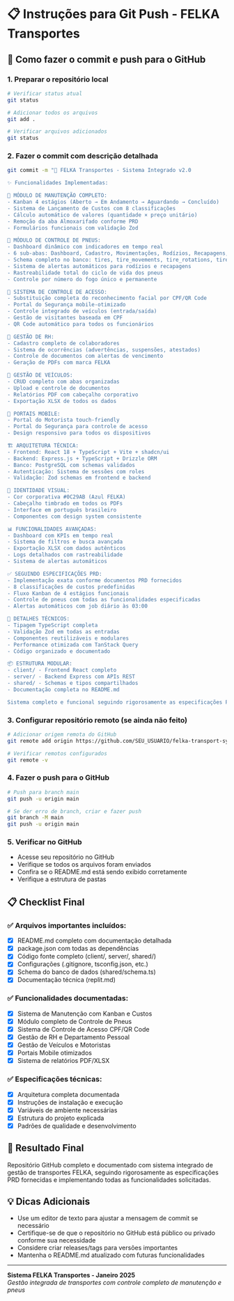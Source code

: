 # 📋 Instruções para Git Push - FELKA Transportes

## 🚀 Como fazer o commit e push para o GitHub

### 1. Preparar o repositório local
```bash
# Verificar status atual
git status

# Adicionar todos os arquivos
git add .

# Verificar arquivos adicionados
git status
```

### 2. Fazer o commit com descrição detalhada
```bash
git commit -m "🚛 FELKA Transportes - Sistema Integrado v2.0

✨ Funcionalidades Implementadas:

🔧 MÓDULO DE MANUTENÇÃO COMPLETO:
- Kanban 4 estágios (Aberto → Em Andamento → Aguardando → Concluído)
- Sistema de Lançamento de Custos com 8 classificações
- Cálculo automático de valores (quantidade × preço unitário)
- Remoção da aba Almoxarifado conforme PRD
- Formulários funcionais com validação Zod

🛞 MÓDULO DE CONTROLE DE PNEUS:
- Dashboard dinâmico com indicadores em tempo real
- 6 sub-abas: Dashboard, Cadastro, Movimentações, Rodízios, Recapagens, Alertas
- Schema completo no banco: tires, tire_movements, tire_rotations, tire_alerts
- Sistema de alertas automáticos para rodízios e recapagens
- Rastreabilidade total do ciclo de vida dos pneus
- Controle por número do fogo único e permanente

🚪 SISTEMA DE CONTROLE DE ACESSO:
- Substituição completa do reconhecimento facial por CPF/QR Code
- Portal do Segurança mobile-otimizado
- Controle integrado de veículos (entrada/saída)
- Gestão de visitantes baseada em CPF
- QR Code automático para todos os funcionários

👥 GESTÃO DE RH:
- Cadastro completo de colaboradores
- Sistema de ocorrências (advertências, suspensões, atestados)
- Controle de documentos com alertas de vencimento
- Geração de PDFs com marca FELKA

🚗 GESTÃO DE VEÍCULOS:
- CRUD completo com abas organizadas
- Upload e controle de documentos
- Relatórios PDF com cabeçalho corporativo
- Exportação XLSX de todos os dados

📱 PORTAIS MOBILE:
- Portal do Motorista touch-friendly
- Portal do Segurança para controle de acesso
- Design responsivo para todos os dispositivos

🏗️ ARQUITETURA TÉCNICA:
- Frontend: React 18 + TypeScript + Vite + shadcn/ui
- Backend: Express.js + TypeScript + Drizzle ORM
- Banco: PostgreSQL com schemas validados
- Autenticação: Sistema de sessões com roles
- Validação: Zod schemas em frontend e backend

🎨 IDENTIDADE VISUAL:
- Cor corporativa #0C29AB (Azul FELKA)
- Cabeçalho timbrado em todos os PDFs
- Interface em português brasileiro
- Componentes com design system consistente

📊 FUNCIONALIDADES AVANÇADAS:
- Dashboard com KPIs em tempo real
- Sistema de filtros e busca avançada
- Exportação XLSX com dados autênticos
- Logs detalhados com rastreabilidade
- Sistema de alertas automáticos

✅ SEGUINDO ESPECIFICAÇÕES PRD:
- Implementação exata conforme documentos PRD fornecidos
- 8 classificações de custos predefinidas
- Fluxo Kanban de 4 estágios funcionais
- Controle de pneus com todas as funcionalidades especificadas
- Alertas automáticos com job diário às 03:00

🔧 DETALHES TÉCNICOS:
- Tipagem TypeScript completa
- Validação Zod em todas as entradas
- Componentes reutilizáveis e modulares
- Performance otimizada com TanStack Query
- Código organizado e documentado

📦 ESTRUTURA MODULAR:
- client/ - Frontend React completo
- server/ - Backend Express com APIs REST
- shared/ - Schemas e tipos compartilhados
- Documentação completa no README.md

Sistema completo e funcional seguindo rigorosamente as especificações PRD fornecidas."
```

### 3. Configurar repositório remoto (se ainda não feito)
```bash
# Adicionar origem remota do GitHub
git remote add origin https://github.com/SEU_USUARIO/felka-transport-system.git

# Verificar remotos configurados
git remote -v
```

### 4. Fazer o push para o GitHub
```bash
# Push para branch main
git push -u origin main

# Se der erro de branch, criar e fazer push
git branch -M main
git push -u origin main
```

### 5. Verificar no GitHub
- Acesse seu repositório no GitHub
- Verifique se todos os arquivos foram enviados
- Confira se o README.md está sendo exibido corretamente
- Verifique a estrutura de pastas

## 📋 Checklist Final

### ✅ Arquivos importantes incluídos:
- [x] README.md completo com documentação detalhada
- [x] package.json com todas as dependências
- [x] Código fonte completo (client/, server/, shared/)
- [x] Configurações (.gitignore, tsconfig.json, etc.)
- [x] Schema do banco de dados (shared/schema.ts)
- [x] Documentação técnica (replit.md)

### ✅ Funcionalidades documentadas:
- [x] Sistema de Manutenção com Kanban e Custos
- [x] Módulo completo de Controle de Pneus
- [x] Sistema de Controle de Acesso CPF/QR Code
- [x] Gestão de RH e Departamento Pessoal
- [x] Gestão de Veículos e Motoristas
- [x] Portais Mobile otimizados
- [x] Sistema de relatórios PDF/XLSX

### ✅ Especificações técnicas:
- [x] Arquitetura completa documentada
- [x] Instruções de instalação e execução
- [x] Variáveis de ambiente necessárias
- [x] Estrutura do projeto explicada
- [x] Padrões de qualidade e desenvolvimento

## 🎯 Resultado Final
Repositório GitHub completo e documentado com sistema integrado de gestão de transportes FELKA, seguindo rigorosamente as especificações PRD fornecidas e implementando todas as funcionalidades solicitadas.

## 💡 Dicas Adicionais
- Use um editor de texto para ajustar a mensagem de commit se necessário
- Certifique-se de que o repositório no GitHub está público ou privado conforme sua necessidade
- Considere criar releases/tags para versões importantes
- Mantenha o README.md atualizado com futuras funcionalidades

---
**Sistema FELKA Transportes - Janeiro 2025**  
*Gestão integrada de transportes com controle completo de manutenção e pneus*